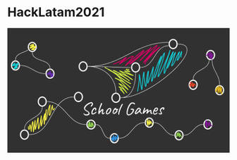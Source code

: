 # HackLatam2021

![SchoolGames](https://github.com/Kary-AG/HackLatam2021/blob/main/img/Games.png)


